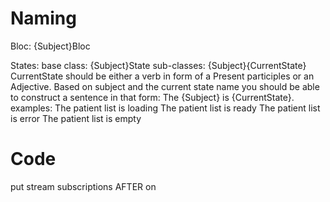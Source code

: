 # Naming
Bloc:
{Subject}Bloc

States:
base class: {Subject}State
sub-classes: {Subject}{CurrentState}
CurrentState should be either a verb in form of a Present participles or an Adjective. Based on subject and the current state name you should be able to construct a sentence in that form:
The {Subject} is {CurrentState}.
examples:
The patient list is loading
The patient list is ready
The patient list is error
The patient list is empty

# Code
put stream subscriptions AFTER on